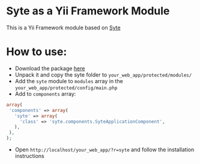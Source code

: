 # Syte as a Yii Framework Module

This is a Yii Framework module based on [Syte](https://github.com/rigoneri/syte/)

# How to use:

- Download the package [here](https://github.com/TXGruppi/syte-yii/zipball/master)
- Unpack it and copy the syte folder to `your_web_app/protected/modules/`
- Add the `syte` module to `modules` array in the `your_web_app/protected/config/main.php`
- Add to `components` array:

```php
array(
 'components' => array(
   'syte' => array(
     'class' => 'syte.components.SyteApplicationComponent',
   ),
 ),
);
```

- Open `http://localhost/your_web_app/?r=syte` and follow the installation instructions